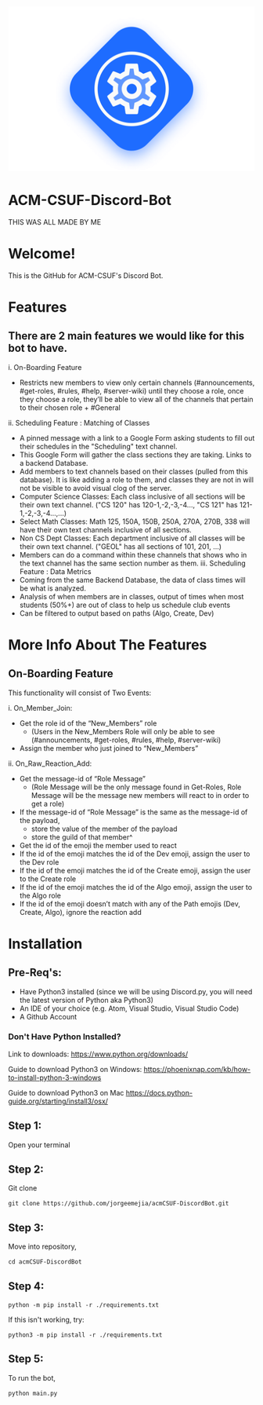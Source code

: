 ![](imgs/ACMDevLogo.png)
# ACM-CSUF-Discord-Bot

THIS WAS ALL MADE BY ME 

# Welcome!
This is the GitHub for ACM-CSUF's Discord Bot. 

# Features
## There are 2 main features we would like for this bot to have.

i. On-Boarding Feature
  * Restricts new members to view only certain channels (#announcements, #get-roles, #rules, #help, #server-wiki)  until they choose a role, once they choose a role, they’ll be able to view all of the channels that pertain to their chosen role + #General

ii. Scheduling Feature : Matching of Classes
  * A pinned message with a link to a Google Form asking students to fill out their schedules in the "Scheduling" text channel.
  * This Google Form will gather the class sections they are taking. Links to a backend Database.
  * Add members to text channels based on their classes (pulled from this database). It is like adding a role to them, and classes they are not in will not be visible to avoid visual clog of the server. 
  * Computer Science Classes: Each class inclusive of all sections will be their own text channel. ("CS 120" has 120-1,-2,-3,-4..., "CS 121" has 121-1,-2,-3,-4...,...)
  * Select Math Classes: Math 125, 150A, 150B, 250A, 270A, 270B, 338 will have their own text channels inclusive of all sections. 
  * Non CS Dept Classes: Each department inclusive of all classes will be their own text channel. ("GEOL" has all sections of 101, 201, ...)
  * Members can do a command within these channels that shows who in the text channel has the same section number as them. 
iii. Scheduling Feature : Data Metrics
  * Coming from the same Backend Database, the data of class times will be what is analyzed.
  * Analysis of when members are in classes, output of times when most students (50%+) are out of class to help us schedule club events
  * Can be filtered to output based on paths (Algo, Create, Dev)

# More Info About The Features

## On-Boarding Feature

This functionality will consist of Two Events:

i. On_Member_Join:

* Get the role id of the “New_Members” role
  * (Users in the New_Members Role will only be able to see (#announcements, #get-roles, #rules, #help, #server-wiki)
* Assign the member who just joined to “New_Members”

ii. On_Raw_Reaction_Add:

* Get the message-id of “Role Message”
  * (Role Message will be the only message found in Get-Roles, Role Message will be the message new members will react to in order to get a role)
* If the message-id of “Role Message” is the same as the message-id of the payload, 
   * store the value of the member of the payload 
   * store the guild of that member^
* Get the id of the emoji the member used to react
* If the id of the emoji matches the id of the Dev emoji, assign the user to the Dev role 
* If the id of the emoji matches the id of the Create emoji, assign the user to the Create role
* If the id of the emoji matches the id of the Algo emoji, assign the user to the Algo role 
* If the id of the emoji doesn’t match with any of the Path emojis (Dev, Create, Algo), ignore the reaction add



# Installation

## Pre-Req's:

* Have Python3 installed
(since we will be using Discord.py, you will need the latest version of Python aka Python3)
* An IDE of your choice
(e.g. Atom, Visual Studio, Visual Studio Code)
* A Github Account

### Don't Have Python Installed?
Link to downloads:
https://www.python.org/downloads/

Guide to download Python3 on Windows:
https://phoenixnap.com/kb/how-to-install-python-3-windows

Guide to download Python3 on Mac
https://docs.python-guide.org/starting/install3/osx/

## Step 1:

Open your terminal

## Step 2:

Git clone

```
git clone https://github.com/jorgeemejia/acmCSUF-DiscordBot.git
```

## Step 3:

Move into repository, 

```
cd acmCSUF-DiscordBot
```

## Step 4:

```
python -m pip install -r ./requirements.txt
```
If this isn't working, try:

```
python3 -m pip install -r ./requirements.txt
```

## Step 5:

To run the bot, 

```
python main.py
```
